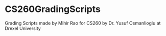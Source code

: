 # CS260GradingScripts
Grading Scripts made by Mihir Rao for CS260 by Dr. Yusuf Osmanlioglu at Drexel University 
